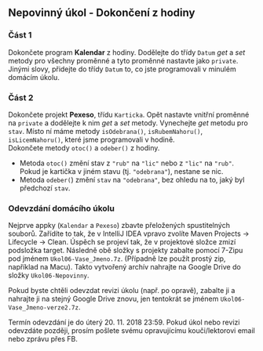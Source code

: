 Nepovinný úkol - Dokončení z hodiny
-----------------------------------

### Část 1

Dokončete program **Kalendar** z hodiny. 
Dodělejte do třídy `Datum` *get* a *set* metody pro všechny proměnné a tyto proměnné
nastavte jako `private`. Jinými slovy, přidejte do třídy `Datum` to,
co jste programovali v minulém domácím úkolu.


### Část 2

Dokončete projekt **Pexeso**, třídu `Karticka`.
Opět nastavte vnitřní proměnné na `private` a dodělejte k nim *get* a *set* metody.
Vynechejte *get* metodu pro `stav`. Místo ní máme metody
`isOdebrana()`, `isRubemNahoru()`, `isLicemNahoru()`,
které jsme programovali v hodině.    
Dokončete metody `otoc()` a `odeber()` z hodiny.
  - Metoda `otoc()` změní stav z `"rub"` na `"lic"` nebo z `"lic"` na `"rub"`.
    Pokud je kartička v jiném stavu (tj. `"odebrana"`), nestane se nic.
  - Metoda `odeber(`) změní `stav` na `"odebrana"`, bez ohledu na to, jaký byl
    předchozí `stav`.


### Odevzdání domácího úkolu

Nejprve appky (`Kalendar` a `Pexeso`)
zbavte přeložených spustitelných souborů.
Zařídíte to tak, že v IntelliJ IDEA vpravo zvolíte
Maven Projects -> Lifecycle -> Clean.
Úspěch se projeví tak, že v projektové složce zmizí
podsložka target.
Následně obě složky s projekty
zabalte pomocí 7-Zipu pod jménem `Ukol06-Vase_Jmeno.7z`.
(Případně lze použít prostý zip, například na Macu).
Takto vytvořený archív nahrajte na Google Drive
do složky `Ukol06-Nepovinny`.

Pokud byste chtěli odevzdat revizi úkolu (např. po opravě),
zabalte ji a nahrajte ji na stejný Google Drive znovu,
jen tentokrát se jménem `Ukol06-Vase_Jmeno-verze2.7z`.

Termín odevzdání je do úterý 20. 11. 2018 23:59.
Pokud úkol nebo revizi odevzdáte později,
prosím pošlete svému opravujícímu kouči/lektorovi email nebo zprávu přes FB.
